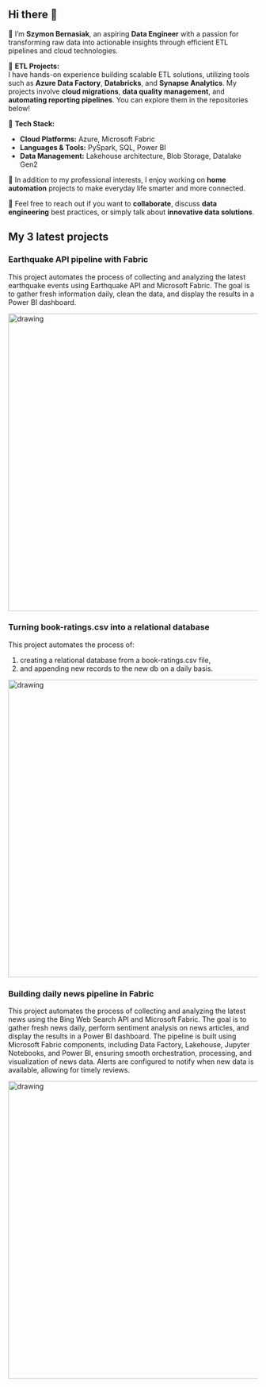 ## Hi there 👋

👋 I’m **Szymon Bernasiak**, an aspiring **Data Engineer** with a passion for transforming raw data into actionable insights through efficient ETL pipelines and cloud technologies.

🚀 **ETL Projects:**  
I have hands-on experience building scalable ETL solutions, utilizing tools such as **Azure Data Factory**, **Databricks**, and **Synapse Analytics**. My projects involve **cloud migrations**, **data quality management**, and **automating reporting pipelines**. You can explore them in the repositories below!

🔧 **Tech Stack:**  
- **Cloud Platforms:** Azure, Microsoft Fabric  
- **Languages & Tools:** PySpark, SQL, Power BI  
- **Data Management:** Lakehouse architecture, Blob Storage, Datalake Gen2

🏡 In addition to my professional interests, I enjoy working on **home automation** projects to make everyday life smarter and more connected.

💬 Feel free to reach out if you want to **collaborate**, discuss **data engineering** best practices, or simply talk about **innovative data solutions**.

## My 3 latest projects
<!-- TODO 
        1. add your new project below this line
        2. Put first paragraph as description
        3. copy architecture image and paste it using 
<img src=TODO alt="drawing" width="600"/>
        4. Delete last project in this file (last ###)
-->

### Earthquake API pipeline with Fabric
This project automates the process of collecting and analyzing the latest earthquake events using Earthquake API and Microsoft Fabric. The goal is to gather fresh information daily, clean the data, and display the results in a Power BI dashboard.

<img src=https://github.com/user-attachments/assets/29f2fd0f-8b88-41ab-8ab6-7fd430a78c86 alt="drawing" width="600"/>

### Turning book-ratings.csv into a relational database
This project automates the process of:
1. creating a relational database from a book-ratings.csv file, 
2. and appending new records to the new db on a daily basis.

<img src=https://github.com/user-attachments/assets/28e613a9-10a2-423e-b88b-a5cd0ad6a3a7 alt="drawing" width="600"/>

### Building daily news pipeline in Fabric
This project automates the process of collecting and analyzing the latest news using the Bing Web Search API and Microsoft Fabric. The goal is to gather fresh news daily, perform sentiment analysis on news articles, and display the results in a Power BI dashboard. The pipeline is built using Microsoft Fabric components, including Data Factory, Lakehouse, Jupyter Notebooks, and Power BI, ensuring smooth orchestration, processing, and visualization of news data. Alerts are configured to notify when new data is available, allowing for timely reviews.

<img src=https://github.com/user-attachments/assets/6dd7c373-023f-4c37-b887-ac252b7cd04e alt="drawing" width="600"/>
